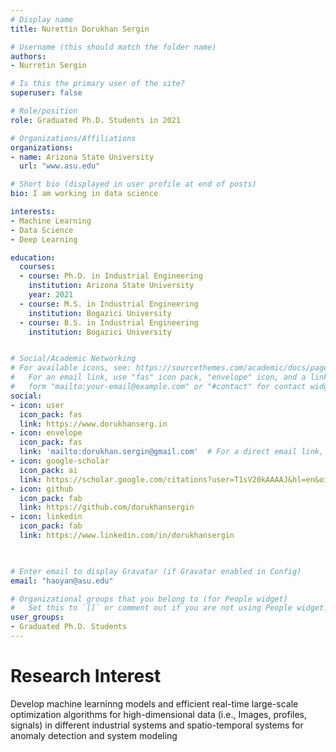 ```yaml
---
# Display name
title: Nurettin Dorukhan Sergin

# Username (this should match the folder name)
authors:
- Nurretin Sergin

# Is this the primary user of the site?
superuser: false

# Role/position
role: Graduated Ph.D. Students in 2021

# Organizations/Affiliations
organizations:
- name: Arizona State University
  url: "www.asu.edu"

# Short bio (displayed in user profile at end of posts)
bio: I am working in data science

interests:
- Machine Learning
- Data Science
- Deep Learning

education:
  courses:
  - course: Ph.D. in Industrial Engineering
    institution: Arizona State University
    year: 2021
  - course: M.S. in Industrial Engineering
    institution: Bogazici University
  - course: B.S. in Industrial Engineering
    institution: Bogazici University


# Social/Academic Networking
# For available icons, see: https://sourcethemes.com/academic/docs/page-builder/#icons
#   For an email link, use "fas" icon pack, "envelope" icon, and a link in the
#   form "mailto:your-email@example.com" or "#contact" for contact widget.
social:
- icon: user
  icon_pack: fas
  link: https://www.dorukhanserg.in
- icon: envelope
  icon_pack: fas
  link: 'mailto:dorukhan.sergin@gmail.com'  # For a direct email link, use "mailto:test@example.org".
- icon: google-scholar
  icon_pack: ai
  link: https://scholar.google.com/citations?user=T1sV20kAAAAJ&hl=en&oi=ao
- icon: github
  icon_pack: fab
  link: https://github.com/dorukhansergin
- icon: linkedin
  icon_pack: fab
  link: https://www.linkedin.com/in/dorukhansergin
 


# Enter email to display Gravatar (if Gravatar enabled in Config)
email: "haoyan@asu.edu"

# Organizational groups that you belong to (for People widget)
#   Set this to `[]` or comment out if you are not using People widget.
user_groups:
- Graduated Ph.D. Students
---
```

# Research Interest

Develop machine learninng models and efficient real-time large-scale optimization algorithms for high-dimensional data (i.e., Images, profiles, signals) in different industrial systems and spatio-temporal systems for anomaly detection and system modeling

